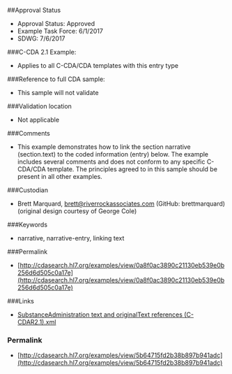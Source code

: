 ##Approval Status 

* Approval Status: Approved
* Example Task Force: 6/1/2017
* SDWG: 7/6/2017

###C-CDA 2.1 Example: 
* Applies to all C-CDA/CDA templates with this entry type

###Reference to full CDA sample:
* This sample will not validate

###Validation location
* Not applicable

###Comments
* This example demonstrates how to link the section narrative (section.text) to the coded information (entry) below. The example includes several comments and does not conform to any specific C-CDA/CDA template. The principles agreed to in this sample should be present in all other examples. 

###Custodian
* Brett Marquard, brett@riverrockassociates.com (GitHub: brettmarquard) (original design courtesy of George Cole)

###Keywords

* narrative, narrative-entry, linking text




###Permalink 

* [http://cdasearch.hl7.org/examples/view/0a8f0ac3890c21130eb539e0b256d6d505c0a17e](http://cdasearch.hl7.org/examples/view/0a8f0ac3890c21130eb539e0b256d6d505c0a17e)

###Links 

* [SubstanceAdministration text and originalText references (C-CDAR2.1).xml](https://github.com/HL7/C-CDA-Examples/tree/master/General/Narrative%20Reference%20-%20SubstanceAdministration/SubstanceAdministration%20text%20and%20originalText%20references%20%28C-CDAR2.1%29.xml)


### Permalink 

* [http://cdasearch.hl7.org/examples/view/5b64715fd2b38b897b941adc](http://cdasearch.hl7.org/examples/view/5b64715fd2b38b897b941adc)